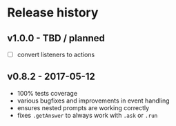 # Release history

## v1.0.0 - TBD / planned

- [ ] convert listeners to actions

## v0.8.2 - 2017-05-12

- 100% tests coverage
- various bugfixes and improvements in event handling
- ensures nested prompts are working correctly
- fixes `.getAnswer` to always work with `.ask` or `.run`